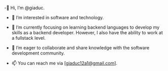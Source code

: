 -👋 Hi, I’m @giaduc.

- 👀 I’m interested in software and technology.

- 🌱 I’m currently focusing on learning backend languages to develop my skills as a backend developer. However, I also have the ability to work at a fullstack level.

- 💞️ I’m eager to collaborate and share knowledge with the software development community.

- 📫 You can reach me via [giaduc12a1@gmail.com].

<!---
thaigiaduc/thaigiaduc is a ✨ special ✨ repository because its `README.md` (this file) appears on your GitHub profile.
You can click the Preview link to take a look at your changes.
--->
